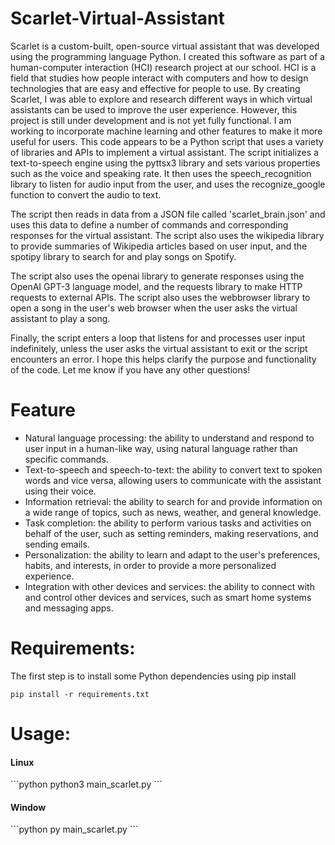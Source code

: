 <h1>Scarlet-Virtual-Assistant</h1>
<p>  Scarlet is a custom-built, open-source virtual assistant that was developed using the programming language Python. I created this software as part of a human-computer interaction (HCI) research project at our school. HCI is a field that studies how people interact with computers and how to design technologies that are easy and effective for people to use. By creating Scarlet, I was able to explore and research different ways in which virtual assistants can be used to improve the user experience. However, this project is still under development and is not yet fully functional. I am working to incorporate machine learning and other features to make it more useful for users. This code appears to be a Python script that uses a variety of libraries and APIs to implement a virtual assistant. The script initializes a text-to-speech engine using the pyttsx3 library and sets various properties such as the voice and speaking rate. It then uses the speech_recognition library to listen for audio input from the user, and uses the recognize_google function to convert the audio to text.

The script then reads in data from a JSON file called 'scarlet_brain.json' and uses this data to define a number of commands and corresponding responses for the virtual assistant. The script also uses the wikipedia library to provide summaries of Wikipedia articles based on user input, and the spotipy library to search for and play songs on Spotify.

The script also uses the openai library to generate responses using the OpenAI GPT-3 language model, and the requests library to make HTTP requests to external APIs. The script also uses the webbrowser library to open a song in the user's web browser when the user asks the virtual assistant to play a song.

Finally, the script enters a loop that listens for and processes user input indefinitely, unless the user asks the virtual assistant to exit or the script encounters an error. I hope this helps clarify the purpose and functionality of the code. Let me know if you have any other questions! </p>
 
<h1>Feature</h1>
<ul>
  <li> Natural language processing: the ability to understand and respond to user input in a human-like way, using natural language rather than specific commands.</li>
  <li>Text-to-speech and speech-to-text: the ability to convert text to spoken words and vice versa, allowing users to communicate with the assistant using their voice.</li>
  <li> Information retrieval: the ability to search for and provide information on a wide range of topics, such as news, weather, and general knowledge.
</li>
  <li>Task completion: the ability to perform various tasks and activities on behalf of the user, such as setting reminders, making reservations, and sending emails.</li>
  <li> Personalization: the ability to learn and adapt to the user's preferences, habits, and interests, in order to provide a more personalized experience.
</li>
  <li> Integration with other devices and services: the ability to connect with and control other devices and services, such as smart home systems and messaging apps.</li>
</ul>


<h1>Requirements:</h1>
<p>The first step is to install some Python dependencies using pip install</p>

```
pip install -r requirements.txt
```

<h1>Usage:</h1>

<h4>Linux</h4>
```python
python3 main_scarlet.py 
```

<h4>Window</h4>
```python
py main_scarlet.py
```


